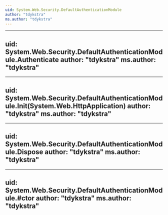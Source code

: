 ```yaml
---
uid: System.Web.Security.DefaultAuthenticationModule
author: "tdykstra"
ms.author: "tdykstra"
---
```


---
uid: System.Web.Security.DefaultAuthenticationModule.Authenticate
author: "tdykstra"
ms.author: "tdykstra"
---

---
uid: System.Web.Security.DefaultAuthenticationModule.Init(System.Web.HttpApplication)
author: "tdykstra"
ms.author: "tdykstra"
---

---
uid: System.Web.Security.DefaultAuthenticationModule.Dispose
author: "tdykstra"
ms.author: "tdykstra"
---

---
uid: System.Web.Security.DefaultAuthenticationModule.#ctor
author: "tdykstra"
ms.author: "tdykstra"
---
